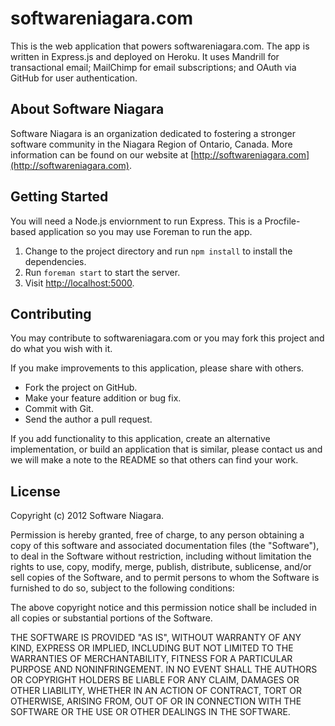 softwareniagara.com
===================

This is the web application that powers softwareniagara.com.
The app is written in Express.js and deployed on Heroku. It 
uses Mandrill for transactional email; MailChimp for email 
subscriptions; and OAuth via GitHub for user authentication.

## About Software Niagara

Software Niagara is an organization dedicated to fostering a
stronger software community in the Niagara Region of Ontario,
Canada. More information can be found on our website at 
[http://softwareniagara.com](http://softwareniagara.com).

## Getting Started

You will need a Node.js enviornment to run Express. This is a 
Procfile-based application so you may use Foreman to run the 
app.

1. Change to the project directory and run `npm install` to 
   install the dependencies.
2. Run `foreman start` to start the server.
3. Visit [http://localhost:5000](http://localhost:5000).

## Contributing

You may contribute to softwareniagara.com or you may fork this
project and do what you wish with it. 

If you make improvements to this application, please share with
others.

* Fork the project on GitHub.
* Make your feature addition or bug fix.
* Commit with Git.
* Send the author a pull request.

If you add functionality to this application, create an alternative 
implementation, or build an application that is similar, please 
contact us and we will make a note to the README so that others can 
find your work.

## License

Copyright (c) 2012 Software Niagara.

Permission is hereby granted, free of charge, to any person obtaining a 
copy of this software and associated documentation files (the "Software"), 
to deal in the Software without restriction, including without limitation 
the rights to use, copy, modify, merge, publish, distribute, sublicense, 
and/or sell copies of the Software, and to permit persons to whom the 
Software is furnished to do so, subject to the following conditions:

The above copyright notice and this permission notice shall be included 
in all copies or substantial portions of the Software.

THE SOFTWARE IS PROVIDED "AS IS", WITHOUT WARRANTY OF ANY KIND, EXPRESS OR 
IMPLIED, INCLUDING BUT NOT LIMITED TO THE WARRANTIES OF MERCHANTABILITY, 
FITNESS FOR A PARTICULAR PURPOSE AND NONINFRINGEMENT. IN NO EVENT SHALL THE 
AUTHORS OR COPYRIGHT HOLDERS BE LIABLE FOR ANY CLAIM, DAMAGES OR OTHER 
LIABILITY, WHETHER IN AN ACTION OF CONTRACT, TORT OR OTHERWISE, ARISING FROM, 
OUT OF OR IN CONNECTION WITH THE SOFTWARE OR THE USE OR OTHER DEALINGS IN THE 
SOFTWARE.
